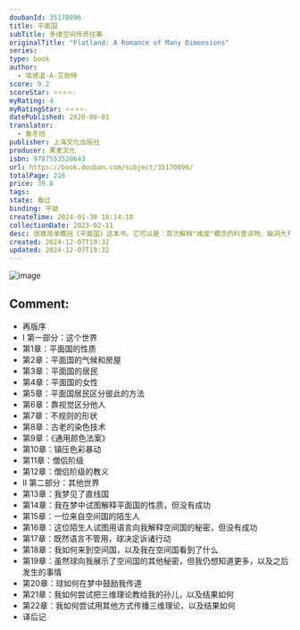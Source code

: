 ```yaml
---
doubanId: 35170896
title: 平面国
subTitle: 多维空间传奇往事
originalTitle: "Flatland: A Romance of Many Dimensions"
series: 
type: book
author:
  - 埃德温·A·艾勃特
score: 9.2
scoreStar: ⭐⭐⭐⭐☆
myRating: 4
myRatingStar: ⭐⭐⭐⭐☆
datePublished: 2020-08-01
translator:
  - 鲁冬旭
publisher: 上海文化出版社
producer: 果麦文化
isbn: 9787553520643
url: https://book.douban.com/subject/35170896/
totalPage: 216
price: 39.8
tags: 
state: 看过
binding: 平装
createTime: 2024-01-30 18:14:10
collectionDate: 2023-02-11
desc: 很难简单概括《平面国》这本书。它可以是：首次解释"维度"概念的科普读物、脑洞大开的科幻小说、煞有介事的数学童话、剑走偏锋的精神启蒙、辛辣讽喻英国维多利亚时代的社会寓言。这本一百年前横空出世的小书，通篇在一本正经地胡说八道，散发着浓浓英式幽默，有趣、迷人，令人捧腹 。它启发过无数大师，深刻影响了现当代科学。“平面国”已然成为全球范围内的超级文化符号。*********************************作者在平面宇宙设定基础上，展开细节详实的“平面国”生活画卷。平面国的各形状居民操心自己的国家社会，就像我们操心自己的日常生活。他们住在平面房子里，通过雾气和光线识别他人，靠彼此触摸识别“角度”区分地位。平面国史上还发生通过染色消除阶级而引发的大事件，比起空间世界的人类历史也不遑多让。故事的主角，一位体面的正方形先生突然遇到了从三维...(展开全部)很难简单概括《平面国》这本书。它可以是：首次解释"维度"概念的科普读物、脑洞大开的科幻小说、煞有介事的数学童话、剑走偏锋的精神启蒙、辛辣讽喻英国维多利亚时代的社会寓言。这本一百年前横空出世的小书，通篇在一本正经地胡说八道，散发着浓浓英式幽默，有趣、迷人，令人捧腹 。它启发过无数大师，深刻影响了现当代科学。“平面国”已然成为全球范围内的超级文化符号。*********************************作者在平面宇宙设定基础上，展开细节详实的“平面国”生活画卷。平面国的各形状居民操心自己的国家社会，就像我们操心自己的日常生活。他们住在平面房子里，通过雾气和光线识别他人，靠彼此触摸识别“角度”区分地位。平面国史上还发生通过染色消除阶级而引发的大事件，比起空间世界的人类历史也不遑多让。故事的主角，一位体面的正方形先生突然遇到了从三维国前来平面国传福音的“球”。他决定跟随这位导师向平面国传播立体空间的真理，却无法用平面国居民能理解的语言去解释高度和上（而不是北）。被人当做疯子后，他写出了这部传世的《平面国》。作为读者的我们，将在这个故事中获得上帝视角，得以审视自身，以科学的态度，理解“科学的谦卑”**************** 题 献 ***写给所有空间中的居民特别献给H·C本书的作者是一位谦卑的平面国居民他一开始只知道两二维的世界后来才有幸被引入三维的空间作者把这本书献给天空之国的臣民们希望本书能激励你们不断立下更高的志向去探索四维、五维、甚至六维的秘密立体人，你们是比作者更高级的物种愿探索能拓宽你们的想象并孕育出最少见、最卓越的美德——谦虚—— 本书作者正方形埃德温·A·艾勃特（Edwin A. Abbott，1838—1926）神学家，数学家，26岁就任伦敦城市学校的校长，成为英国首相的老师。
created: 2024-12-07T19:32
updated: 2024-12-07T19:32
---
```


![image](assets/s33710398.jpg)

Comment: 
---



  - 再版序
  - I 第一部分：这个世界
  - 第1章：平面国的性质
  - 第2章：平面国的气候和房屋
  - 第3章：平面国的居民
  - 第4章：平面国的女性
  - 第5章：平面国居民区分彼此的方法
  - 第6章：靠视觉区分他人
  - 第7章：不规则的形状
  - 第8章：古老的染色技术
  - 第9章：《通用颜色法案》
  - 第10章：镇压色彩暴动
  - 第11章：僧侣阶级
  - 第12章：僧侣阶级的教义
  - II 第二部分：其他世界
  - 第13章：我梦见了直线国
  - 第14章：我在梦中试图解释平面国的性质，但没有成功
  - 第15章：一位来自空间国的陌生人
  - 第16章：这位陌生人试图用语言向我解释空间国的秘密，但没有成功
  - 第17章：既然语言不管用，球决定诉诸行动
  - 第18章：我如何来到空间国，以及我在空间国看到了什么
  - 第19章：虽然球向我展示了空间国的其他秘密，但我仍想知道更多，以及之后发生的事情
  - 第20章：球如何在梦中鼓励我传道
  - 第21章：我如何尝试把三维理论教给我的孙儿，以及结果如何
  - 第22章：我如何尝试用其他方式传播三维理论，以及结果如何
  - 译后记
